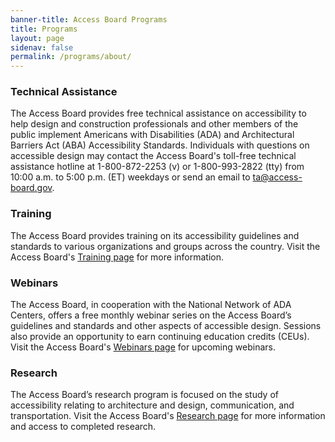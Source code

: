 ```yaml
---
banner-title: Access Board Programs
title: Programs
layout: page
sidenav: false
permalink: /programs/about/
---
```


### Technical Assistance

The Access Board provides free technical assistance on accessibility to help design and construction professionals and other members of the public implement Americans with Disabilities (ADA) and Architectural Barriers Act (ABA) Accessibility Standards. Individuals with questions on accessible design may contact the Access Board's toll-free technical assistance hotline at 1-800-872-2253 (v) or 1-800-993-2822 (tty) from 10:00 a.m. to 5:00 p.m. (ET) weekdays or send an email to <ta@access-board.gov>.

### Training

The Access Board provides training on its accessibility guidelines and standards to various organizations and groups across the country. Visit the Access Board's [Training page](https://www.access-board.gov/webinars/training.html) for more information.

### Webinars

The Access Board, in cooperation with the National Network of ADA Centers, offers a free monthly webinar series on the Access Board’s guidelines and standards and other aspects of accessible design. Sessions also provide an opportunity to earn continuing education credits (CEUs). Visit the Access Board's [Webinars page](https://www.access-board.gov/webinars/) for upcoming webinars.

### Research

The Access Board’s research program is focused on the study of accessibility relating to architecture and design, communication, and transportation. Visit the Access Board's [Research page](https://www.access-board.gov/research/) for more information and access to completed research.

